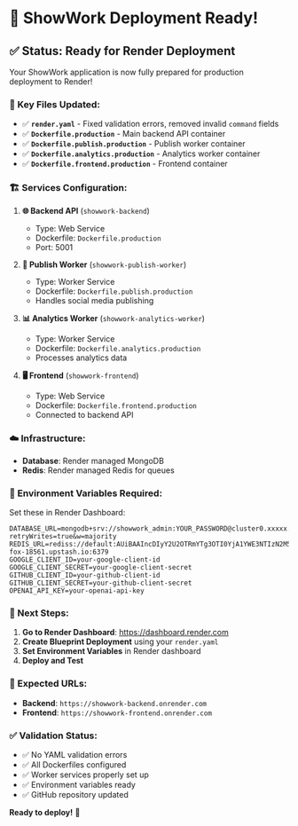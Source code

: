 # 🚀 ShowWork Deployment Ready!

## ✅ **Status: Ready for Render Deployment**

Your ShowWork application is now fully prepared for production deployment to Render!

### **📁 Key Files Updated:**

- ✅ **`render.yaml`** - Fixed validation errors, removed invalid `command` fields
- ✅ **`Dockerfile.production`** - Main backend API container
- ✅ **`Dockerfile.publish.production`** - Publish worker container
- ✅ **`Dockerfile.analytics.production`** - Analytics worker container
- ✅ **`Dockerfile.frontend.production`** - Frontend container

### **🏗️ Services Configuration:**

1. **🌐 Backend API** (`showwork-backend`)
   - Type: Web Service
   - Dockerfile: `Dockerfile.production`
   - Port: 5001

2. **🧠 Publish Worker** (`showwork-publish-worker`)
   - Type: Worker Service
   - Dockerfile: `Dockerfile.publish.production`
   - Handles social media publishing

3. **📊 Analytics Worker** (`showwork-analytics-worker`)
   - Type: Worker Service
   - Dockerfile: `Dockerfile.analytics.production`
   - Processes analytics data

4. **🖥️ Frontend** (`showwork-frontend`)
   - Type: Web Service
   - Dockerfile: `Dockerfile.frontend.production`
   - Connected to backend API

### **☁️ Infrastructure:**
- **Database**: Render managed MongoDB
- **Redis**: Render managed Redis for queues

### **🔧 Environment Variables Required:**

Set these in Render Dashboard:

```
DATABASE_URL=mongodb+srv://showwork_admin:YOUR_PASSWORD@cluster0.xxxxx.mongodb.net/showwork?retryWrites=true&w=majority
REDIS_URL=rediss://default:AUiBAAIncDIyY2U2OTRmYTg3OTI0YjA1YWE3NTIzN2M5ZTNjOTIyZHAyMTg1NjE@driving-fox-18561.upstash.io:6379
GOOGLE_CLIENT_ID=your-google-client-id
GOOGLE_CLIENT_SECRET=your-google-client-secret
GITHUB_CLIENT_ID=your-github-client-id
GITHUB_CLIENT_SECRET=your-github-client-secret
OPENAI_API_KEY=your-openai-api-key
```

### **🚀 Next Steps:**

1. **Go to Render Dashboard**: https://dashboard.render.com
2. **Create Blueprint Deployment** using your `render.yaml`
3. **Set Environment Variables** in Render dashboard
4. **Deploy and Test**

### **🎯 Expected URLs:**
- **Backend**: `https://showwork-backend.onrender.com`
- **Frontend**: `https://showwork-frontend.onrender.com`

### **✅ Validation Status:**
- ✅ No YAML validation errors
- ✅ All Dockerfiles configured
- ✅ Worker services properly set up
- ✅ Environment variables ready
- ✅ GitHub repository updated

**Ready to deploy!** 🎉
